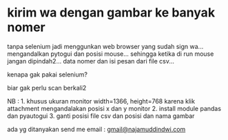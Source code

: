 # kirim wa dengan gambar ke banyak nomer

tanpa selenium jadi menggunkan web browser yang sudah sign wa... mengandalkan pytogui dan posisi mouse...
sehingga ketika di run mouse jangan dipindah2...
data nomer dan isi pesan dari file csv...

kenapa gak pakai selenium?

biar gak perlu scan berkali2



NB : 1. khusus ukuran monitor width=1366, height=768 karena klik attachment mengandalakan posisi x dan y monitor
     2. install module pandas dan pyautogui
     3. ganti posisi file csv dan posisi dan nama gambar
     
     
     
ada yg ditanyakan
send me email : gmail@najamuddindwi.com



